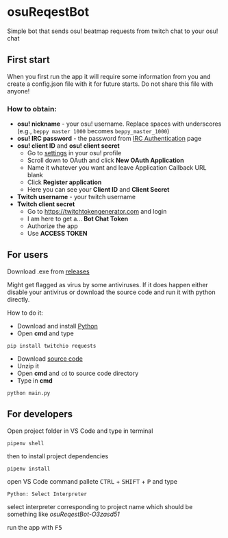 # osuReqestBot
Simple bot that sends osu! beatmap requests from twitch chat to your osu! chat
## First start
When you first run the app it will require some information from you and create a config.json file with it for future starts. Do not share this file with anyone!

### How to obtain:
- **osu! nickname** - your osu! username. Replace spaces with underscores (e.g., `beppy master 1000` becomes `beppy_master_1000`)
- **osu! IRC password** - the password from [IRC Authentication](https://osu.ppy.sh/p/irc) page
- **osu! client ID** and **osu! client secret**  
	- Go to [settings](https://osu.ppy.sh/home/account/edit) in your osu! profile
    - Scroll down to OAuth and click **New OAuth Application**  
    - Name it whatever you want and leave Application Callback URL blank  
    - Click **Register application**  
    - Here you can see your **Client ID** and **Client Secret**  
- **Twitch username** - your twitch username
- **Twitch client secret**  
    - Go to https://twitchtokengenerator.com and login  
    - I am here to get a... **Bot Chat Token**  
    - Authorize the app  
    - Use **ACCESS TOKEN**  
    
## For users
Download .exe from [releases](https://github.com/V1laZ/osuReqestBot/releases/tag/v1.0)

Might get flagged as virus by some antiviruses. If it does happen either disable your antivirus or download the source code and run it with python directly.  

How to do it:
- Download and install [Python](https://www.python.org/downloads/)
- Open **cmd** and type
```
pip install twitchio requests
```
- Download [source code](https://github.com/V1laZ/osuReqestBot/releases/tag/v1.0)
- Unzip it 
- Open **cmd** and `cd` to source code directory
- Type in **cmd**
```
python main.py
```

## For developers
Open project folder in VS Code and type in terminal
```
pipenv shell
```
then to install project dependencies
```
pipenv install
```
open VS Code command pallete <kbd>CTRL</kbd> + <kbd>SHIFT</kbd> + <kbd>P</kbd> and type
```
Python: Select Interpreter
```
select interpreter corresponding to project name which should be something like *osuReqestBot-O3zasd51*  
  
run the app with <kbd>F5</kbd>
